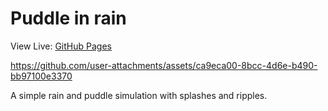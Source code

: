 # Puddle in rain

View Live: [GitHub Pages](https://faraz-portfolio.github.io/demo-2023-rain-puddle/)

https://github.com/user-attachments/assets/ca9eca00-8bcc-4d6e-b490-bb97100e3370

A simple rain and puddle simulation with splashes and ripples. 
